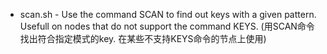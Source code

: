 
* scan.sh - Use the command SCAN to find out keys with a given pattern. Usefull on nodes that do not support the command KEYS. (用SCAN命令找出符合指定模式的key. 在某些不支持KEYS命令的节点上使用)
